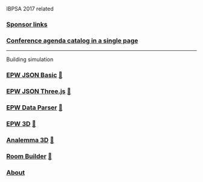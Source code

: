 IBPSA 2017 related
### [Sponsor links]( #menu-sponsor-links.md "View all 40 sites in a minute or two" )

### [Conference agenda catalog in a single page]( #sessions-building-simulation-2017.html "Speed your way to deciding what to see" )

***

Building simulation

### [EPW JSON Basic]( #epw-json-basic/README.md "get started reading EPW JSON" ) [&#x1F517;]( epw-json-basic/epw-json-basic-cors-anywhere.html )

### [EPW JSON Three.js]( #epw-json-threejs/README.md "get started reading EPW JSON" ) [&#x1F517;]( epw-json-threejs/epw-json-threejs.html )

### [EPW Data Parser]( #epw-parser/README.md "A fun fail" ) [&#x1F517;]( epw-parser/epw-parser-r2.html )

### [EPW 3D]( #epw-3d/README.md "Watch time fly" ) [&#x1F517;]( epw-3d/index.html )

### [Analemma 3D]( #analemma3-3d/README.md ) [&#x1F517;]( analemma3-3d/index.html )

### [Room Builder]( #room-builder/README.md ) [&#x1F517;]( room-builder/index.html )

### [About]( #about.md )


